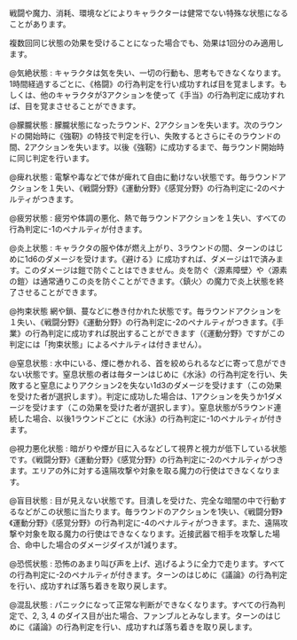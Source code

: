 戦闘や魔力、消耗、環境などによりキャラクターは健常でない特殊な状態になることがあります。

複数回同じ状態の効果を受けることになった場合でも、効果は1回分のみ適用します。

@気絶状態 : キャラクタは気を失い、一切の行動も、思考もできなくなります。1時間経過するごとに、《格闘》の行為判定を行い成功すれば目を覚まします。もしくは、他のキャラクタが3アクションを使って《手当》の行為判定に成功すれば、目を覚まさせることができます。

@朦朧状態 : 朦朧状態になったラウンド、2アクションを失います。次のラウンドの開始時に《強靭》の特技で判定を行い、失敗するとさらにそのラウンドの間、2アクションを失います。以後《強靭》に成功するまで、毎ラウンド開始時に同じ判定を行います。

@痺れ状態 : 電撃や毒などで体が痺れて自由に動けない状態です。毎ラウンドアクションを１失い、《戦闘分野》《運動分野》《感覚分野》の行為判定に-2のペナルティがつきます。

@疲労状態 : 疲労や体調の悪化、熱で毎ラウンドアクションを１失い、すべての行為判定に-1のペナルティが付きます。

@炎上状態 : キャラクタの服や体が燃え上がり、3ラウンドの間、ターンのはじめに1d6のダメージを受けます。《避ける》に成功すれば、ダメージは1で済みます。このダメージは鎧で防ぐことはできません。炎を防ぐ〈源素障壁〉や〈源素の鎧〉は通常通りこの炎を防ぐことができます。〈鎮火〉の魔力で炎上状態を終了させることができます。

@拘束状態
網や鎖、蔓などに巻き付かれた状態です。毎ラウンドアクションを１失い、《戦闘分野》《運動分野》の行為判定に-2のペナルティがつきます。《手業》の行為判定に成功すれば脱出することができます（《運動分野》ですがこの判定には「拘束状態」によるペナルティは付きません）。

@窒息状態 : 水中にいる、煙に巻かれる、首を絞められるなどに寄って息ができない状態です。窒息状態の者は毎ターンはじめに《水泳》の行為判定を行い、失敗すると窒息によりアクション2を失ない1d3のダメージを受けます（この効果を受けた者が選択します）。判定に成功した場合は、1アクションを失うか1ダメージを受けます（この効果を受けた者が選択します）。窒息状態が5ラウンド連続した場合、以後1ラウンドごとに《水泳》の行為判定に-1のペナルティが付きます。

@視力悪化状態 : 暗がりや煙が目に入るなどして視界と視力が低下している状態です。《戦闘分野》《運動分野》《感覚分野》の行為判定に-2のペナルティがつきます。エリアの外に対する遠隔攻撃や対象を取る魔力の行使はできなくなります。

@盲目状態 : 目が見えない状態です。目潰しを受けた、完全な暗闇の中で行動するなどがこの状態に当たります。毎ラウンドのアクションを1失い、《戦闘分野》《運動分野》《感覚分野》の行為判定に-4のペナルティがつきます。また、遠隔攻撃や対象を取る魔力の行使はできなくなります。近接武器で相手を攻撃した場合、命中した場合のダメージダイスが1減ります。

@恐慌状態 : 恐怖のあまり叫び声を上げ、逃げるように全力で走ります。すべての行為判定に-2のペナルティが付きます。ターンのはじめに《議論》の行為判定を行い、成功すれば落ち着きを取り戻します。

@混乱状態 : パニックになって正常な判断ができなくなります。すべての行為判定で、2, 3, 4 のダイス目が出た場合、ファンブルとみなします。ターンのはじめに《議論》の行為判定を行い、成功すれば落ち着きを取り戻します。
